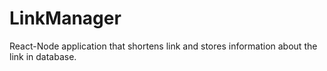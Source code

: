 # LinkManager
React-Node application that shortens link and stores information about the link in database.

